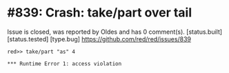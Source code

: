 
#839: Crash: take/part over tail
================================================================================
Issue is closed, was reported by Oldes and has 0 comment(s).
[status.built] [status.tested] [type.bug]
<https://github.com/red/red/issues/839>

```
red>> take/part "as" 4

*** Runtime Error 1: access violation
```



